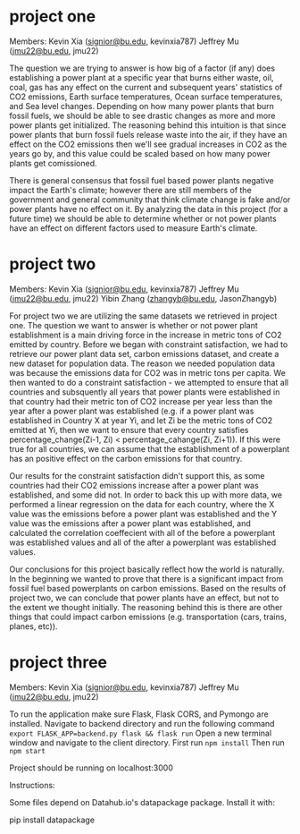 # project one
Members: 
  Kevin Xia (signior@bu.edu, kevinxia787)
  Jeffrey Mu (jmu22@bu.edu, jmu22)
  

The question we are trying to answer is how big of a factor (if any) does establishing a power plant at a specific year that burns either waste, oil, coal, gas has any effect on the current and subsequent years' statistics of CO2 emissions, Earth surface temperatures, Ocean surface temperatures, and Sea level changes. Depending on how many power plants that burn fossil fuels, we should be able to see drastic changes as more and more power plants get initialized. The reasoning behind this intuition is that since power plants that burn fossil fuels release waste into the air, if they have an effect on the CO2 emissions then we'll see gradual increases in CO2 as the years go by, and this value could be scaled based on how many power plants get comissioned. 

There is general consensus that fossil fuel based power plants negative impact the Earth's climate; however there are still members of the government and general community that think climate change is fake and/or power plants have no effect on it. By analyzing the data in this project (for a future time) we should be able to determine whether or not power plants have an effect on different factors used to measure Earth's climate.


# project two
Members:
  Kevin Xia (signior@bu.edu, kevinxia787)
  Jeffrey Mu (jmu22@bu.edu, jmu22)
  Yibin Zhang (zhangyb@bu.edu, JasonZhangyb)

For project two we are utilizing the same datasets we retrieved in project one. The question we want to answer is whether or not power plant establishment is a main driving force in the increase in metric tons of CO2 emitted by country. Before we began with constraint satisfaction, we had to retrieve our power plant data set, carbon emissions dataset, and create a new dataset for population data. The reason we needed population data was because the emissions data for CO2 was in metric tons per capita. We then wanted to do a constraint satisfaction - we attempted to ensure that all countries and subsquently all years that power plants were established in that country had their metric ton of CO2 increase per year less than the year after a power plant was established (e.g. if a power plant was established in Country X at year Yi, and let Zi be the metric tons of CO2 emitted at Yi, then we want to ensure that every country satisfies percentage_change(Zi-1, Zi) < percentage_cahange(Zi, Zi+1)). If this were true for all countries, we can assume that the establishment of a powerplant has an positive effect on the carbon emissions for that country. 

Our results for the constraint satisfaction didn't support this, as some countries had their CO2 emissions increase after a power plant was established, and some did not. In order to back this up with more data, we performed a linear regression on the data for each country, where the X value was the emissions before a power plant was established and the Y value was the emissions after a power plant was established, and calculated the correlation coeffecient with all of the before a powerplant was established values and all of the after a powerplant was established values. 

Our conclusions for this project basically reflect how the world is naturally. In the beginning we wanted to prove that there is a significant impact from fossil fuel based powerplants on carbon emissions. Based on the results of project two, we can conclude that power plants have an effect, but not to the extent we thought initially. The reasoning behind this is there are other things that could impact carbon emissions (e.g. transportation (cars, trains, planes, etc)). 


# project three
Members:
  Kevin Xia (signior@bu.edu, kevinxia787)
  Jeffrey Mu (jmu22@bu.edu, jmu22)


To run the application make sure Flask, Flask CORS, and  Pymongo are installed.
Navigate to backend directory and run the following command
  `export FLASK_APP=backend.py flask && flask run`
Open a new terminal window and navigate to the client directory.
First run 
  `npm install`
Then run
  `npm start`

Project should be running on localhost:3000

Instructions:

Some files depend on Datahub.io's datapackage package. Install it with:

  pip install datapackage


  